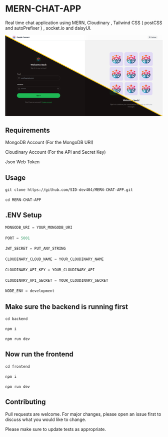 # MERN-CHAT-APP

Real time chat application using MERN, Cloudinary , Tailwind CSS ( postCSS and autoPrefixer ) , socket.io and daisyUI.

![Demo App](/frontend/public/demo.png)

## Requirements 

MongoDB Account (For the MongoDB URI)

Cloudinary Account (For the API and Secret Key)

Json Web Token

## Usage

```
git clone https://github.com/SID-dev404/MERN-CHAT-APP.git

cd MERN-CHAT-APP
```
## .ENV Setup
```js
MONGODB_URI = YOUR_MONGODB_URI

PORT = 5001

JWT_SECRET = PUT_ANY_STRING 

CLOUDINARY_CLOUD_NAME = YOUR_CLOUDINARY_NAME

CLOUDINARY_API_KEY = YOUR_CLOUDINARY_API

CLOUDINARY_API_SECRET = YOUR_CLOUDINARY_SECRET 

NODE_ENV = development
```

## Make sure the backend is running first
```
cd backend 

npm i

npm run dev
```
## Now run the frontend
```
cd frontend

npm i

npm run dev
```
## Contributing

Pull requests are welcome. For major changes, please open an issue first
to discuss what you would like to change.

Please make sure to update tests as appropriate.
